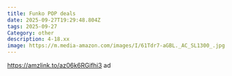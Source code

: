 ```yaml
---
title: Funko POP deals
date: 2025-09-27T19:29:48.804Z
tags: 2025-09-27
Category: other
description: 4-18.xx
image: https://m.media-amazon.com/images/I/61Tdr7-aGBL._AC_SL1300_.jpg
---
```

https://amzlink.to/az06k6RGifhi3  ad